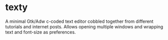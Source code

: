 # texty

A minimal Gtk/Adw c-coded text editor cobbled together from different tutorials and internet posts.
Allows opening multiple windows and wrapping text and font-size as preferences.
